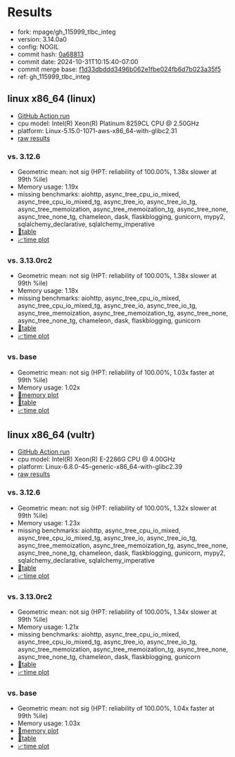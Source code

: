 # Results

- fork: mpage/gh_115999_tlbc_integ
- version: 3.14.0a0
- config: NOGIL
- commit hash: [0a68813](https://github.com/mpage/cpython/commit/0a68813)
- commit date: 2024-10-31T10:15:40-07:00
- commit merge base: [f1d33dbddd3496b062e1fbe024fb6d7b023a35f5](https://github.com/python/cpython/commit/f1d33dbddd3496b062e1fbe024fb6d7b023a35f5)
- ref: gh_115999_tlbc_integ

## linux x86_64 (linux)

- [GitHub Action run](https://github.com/facebookexperimental/free-threading-benchmarking/actions/runs/11708555186)
- cpu model: Intel(R) Xeon(R) Platinum 8259CL CPU @ 2.50GHz
- platform: Linux-5.15.0-1071-aws-x86_64-with-glibc2.31
- [raw results](bm-20241031-linux-x86_64-mpage-gh_115999_tlbc_integ-3.14.0a0-0a68813.json)

### vs. 3.12.6

- Geometric mean: not sig (HPT: reliability of 100.00%, 1.38x slower at 99th %ile)
- Memory usage: 1.19x
- missing benchmarks: aiohttp, async_tree_cpu_io_mixed, async_tree_cpu_io_mixed_tg, async_tree_io, async_tree_io_tg, async_tree_memoization, async_tree_memoization_tg, async_tree_none, async_tree_none_tg, chameleon, dask, flaskblogging, gunicorn, mypy2, sqlalchemy_declarative, sqlalchemy_imperative
- [📄table](bm-20241031-linux-x86_64-mpage-gh_115999_tlbc_integ-3.14.0a0-0a68813-vs-3.12.6.md)
- [📈time plot](bm-20241031-linux-x86_64-mpage-gh_115999_tlbc_integ-3.14.0a0-0a68813-vs-3.12.6.svg)

### vs. 3.13.0rc2

- Geometric mean: not sig (HPT: reliability of 100.00%, 1.38x slower at 99th %ile)
- Memory usage: 1.18x
- missing benchmarks: aiohttp, async_tree_cpu_io_mixed, async_tree_cpu_io_mixed_tg, async_tree_io, async_tree_io_tg, async_tree_memoization, async_tree_memoization_tg, async_tree_none, async_tree_none_tg, chameleon, dask, flaskblogging, gunicorn
- [📄table](bm-20241031-linux-x86_64-mpage-gh_115999_tlbc_integ-3.14.0a0-0a68813-vs-3.13.0rc2.md)
- [📈time plot](bm-20241031-linux-x86_64-mpage-gh_115999_tlbc_integ-3.14.0a0-0a68813-vs-3.13.0rc2.svg)

### vs. base

- Geometric mean: not sig (HPT: reliability of 100.00%, 1.03x faster at 99th %ile)
- Memory usage: 1.02x
- [🧠memory plot](bm-20241031-linux-x86_64-mpage-gh_115999_tlbc_integ-3.14.0a0-0a68813-vs-base-mem.svg)
- [📄table](bm-20241031-linux-x86_64-mpage-gh_115999_tlbc_integ-3.14.0a0-0a68813-vs-base.md)
- [📈time plot](bm-20241031-linux-x86_64-mpage-gh_115999_tlbc_integ-3.14.0a0-0a68813-vs-base.svg)

## linux x86_64 (vultr)

- [GitHub Action run](https://github.com/facebookexperimental/free-threading-benchmarking/actions/runs/11616736837)
- cpu model: Intel(R) Xeon(R) E-2286G CPU @ 4.00GHz
- platform: Linux-6.8.0-45-generic-x86_64-with-glibc2.39
- [raw results](bm-20241031-vultr-x86_64-mpage-gh_115999_tlbc_integ-3.14.0a0-0a68813.json)

### vs. 3.12.6

- Geometric mean: not sig (HPT: reliability of 100.00%, 1.32x slower at 99th %ile)
- Memory usage: 1.23x
- missing benchmarks: aiohttp, async_tree_cpu_io_mixed, async_tree_cpu_io_mixed_tg, async_tree_io, async_tree_io_tg, async_tree_memoization, async_tree_memoization_tg, async_tree_none, async_tree_none_tg, chameleon, dask, flaskblogging, gunicorn, mypy2, sqlalchemy_declarative, sqlalchemy_imperative
- [📄table](bm-20241031-vultr-x86_64-mpage-gh_115999_tlbc_integ-3.14.0a0-0a68813-vs-3.12.6.md)
- [📈time plot](bm-20241031-vultr-x86_64-mpage-gh_115999_tlbc_integ-3.14.0a0-0a68813-vs-3.12.6.svg)

### vs. 3.13.0rc2

- Geometric mean: not sig (HPT: reliability of 100.00%, 1.34x slower at 99th %ile)
- Memory usage: 1.21x
- missing benchmarks: aiohttp, async_tree_cpu_io_mixed, async_tree_cpu_io_mixed_tg, async_tree_io, async_tree_io_tg, async_tree_memoization, async_tree_memoization_tg, async_tree_none, async_tree_none_tg, chameleon, dask, flaskblogging, gunicorn
- [📄table](bm-20241031-vultr-x86_64-mpage-gh_115999_tlbc_integ-3.14.0a0-0a68813-vs-3.13.0rc2.md)
- [📈time plot](bm-20241031-vultr-x86_64-mpage-gh_115999_tlbc_integ-3.14.0a0-0a68813-vs-3.13.0rc2.svg)

### vs. base

- Geometric mean: not sig (HPT: reliability of 100.00%, 1.04x faster at 99th %ile)
- Memory usage: 1.03x
- [🧠memory plot](bm-20241031-vultr-x86_64-mpage-gh_115999_tlbc_integ-3.14.0a0-0a68813-vs-base-mem.svg)
- [📄table](bm-20241031-vultr-x86_64-mpage-gh_115999_tlbc_integ-3.14.0a0-0a68813-vs-base.md)
- [📈time plot](bm-20241031-vultr-x86_64-mpage-gh_115999_tlbc_integ-3.14.0a0-0a68813-vs-base.svg)

